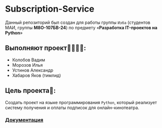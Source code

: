 # Subscription-Service
Данный репозиторий был создан для работы группы ```Изба``` (студентов МАИ, группы **М8О-107БВ-24**) по предмету «**Разработка IT-проектов на Python**»


## Выполняют проект👨‍👨‍👧‍👧:
* Колобов Вадим
* Морозов Илья
* Устинов Александр
* Хабаров Яков (тимлид)


## Цель проекта🧐:
Создать проект на языке программирования ```Python```, который реализует систему получения и оплаты подписок для онлайн-кинотеатра.


### [Документация](Documentation.md)